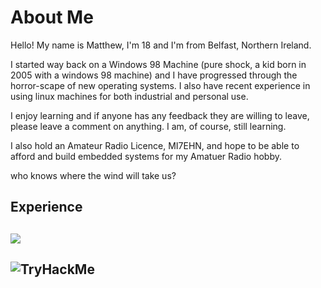 # About Me
Hello! My name is Matthew, I'm 18 and I'm from Belfast, Northern Ireland.

I started way back on a Windows 98 Machine (pure shock, a kid born in 2005 with a windows 98 machine) and I have progressed through the horror-scape of new operating systems. I also have recent experience in using linux machines for both industrial and personal use.

I enjoy learning and if anyone has any feedback they are willing to leave, please leave a comment on anything. I am, of course, still learning.

I also hold an Amateur Radio Licence, MI7EHN, and hope to be able to afford and build embedded systems for my Amatuer Radio hobby.

who knows where the wind will take us?
 
<p align="center">
  <h2>Experience<h2/>
  <a href="https://skillicons.dev">
    <img src="https://skillicons.dev/icons?i=pycharm,py,arduino,raspberrypi,linux,mysql,discord,git,html,css,ableton" />
 </a>
</p>
<h2><img src="https://tryhackme-badges.s3.amazonaws.com/Accented.Matt.png" alt="TryHackMe"></h2>

   <!--
**AccentedMatt/AccentedMatt** is a ✨ _special_ ✨ repository because its `README.md` (this file) appears on your GitHub profile.

Here are some ideas to get you started:

- 🔭 I’m currently working on ...
- 🌱 I’m currently learning ...
- 👯 I’m looking to collaborate on ...
- 🤔 I’m looking for help with ...
- 💬 Ask me about ...
- 📫 How to reach me: ...
- 😄 Pronouns: ...
- ⚡ Fun fact: ...
-->
